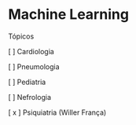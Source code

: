 # Machine Learning

Tópicos

\[  \] Cardiologia 

\[  \] Pneumologia

\[  \] Pediatria 

\[  \] Nefrologia

\[ x \] Psiquiatria \(Willer França\)



